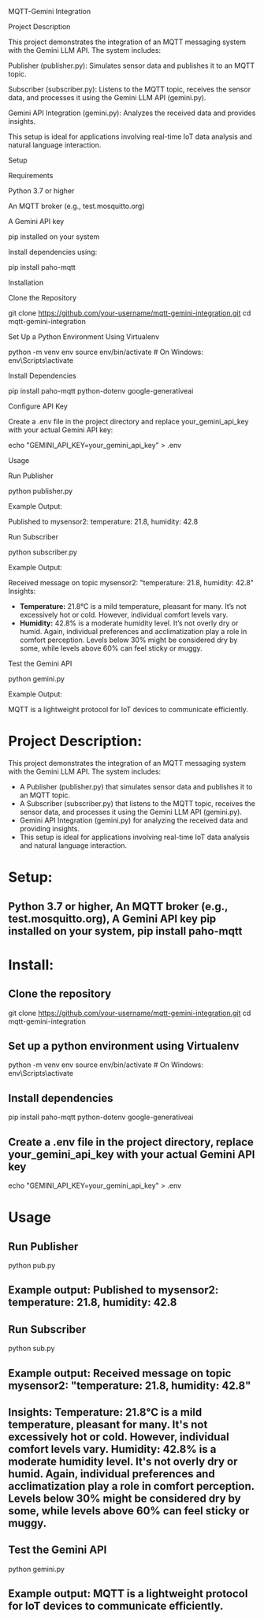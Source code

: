 MQTT-Gemini Integration

Project Description

This project demonstrates the integration of an MQTT messaging system with the Gemini LLM API. The system includes:

Publisher (publisher.py): Simulates sensor data and publishes it to an MQTT topic.

Subscriber (subscriber.py): Listens to the MQTT topic, receives the sensor data, and processes it using the Gemini LLM API (gemini.py).

Gemini API Integration (gemini.py): Analyzes the received data and provides insights.

This setup is ideal for applications involving real-time IoT data analysis and natural language interaction.

Setup

Requirements

Python 3.7 or higher

An MQTT broker (e.g., test.mosquitto.org)

A Gemini API key

pip installed on your system

Install dependencies using:

pip install paho-mqtt

Installation

Clone the Repository

git clone https://github.com/your-username/mqtt-gemini-integration.git
cd mqtt-gemini-integration

Set Up a Python Environment Using Virtualenv

python -m venv env
source env/bin/activate  # On Windows: env\Scripts\activate

Install Dependencies

pip install paho-mqtt python-dotenv google-generativeai

Configure API Key

Create a .env file in the project directory and replace your_gemini_api_key with your actual Gemini API key:

echo "GEMINI_API_KEY=your_gemini_api_key" > .env

Usage

Run Publisher

python publisher.py

Example Output:

Published to mysensor2: temperature: 21.8, humidity: 42.8

Run Subscriber

python subscriber.py

Example Output:

Received message on topic mysensor2: "temperature: 21.8, humidity: 42.8"
Insights:
- **Temperature:** 21.8°C is a mild temperature, pleasant for many. It’s not excessively hot or cold. However, individual comfort levels vary.
- **Humidity:** 42.8% is a moderate humidity level. It’s not overly dry or humid. Again, individual preferences and acclimatization play a role in comfort perception. Levels below 30% might be considered dry by some, while levels above 60% can feel sticky or muggy.

Test the Gemini API

python gemini.py

Example Output:

MQTT is a lightweight protocol for IoT devices to communicate efficiently.


# Project Description:
This project demonstrates the integration of an MQTT messaging system with the Gemini LLM API. The system includes:
- A Publisher (publisher.py) that simulates sensor data and publishes it to an MQTT topic.
- A Subscriber (subscriber.py) that listens to the MQTT topic, receives the sensor data, and processes it using the Gemini LLM API (gemini.py).
- Gemini API Integration (gemini.py) for analyzing the received data and providing insights.
- This setup is ideal for applications involving real-time IoT data analysis and natural language interaction.

# Setup:
## Python 3.7 or higher, An MQTT broker (e.g., test.mosquitto.org), A Gemini API key pip installed on your system, pip install paho-mqtt

# Install:
## Clone the repository

git clone https://github.com/your-username/mqtt-gemini-integration.git
cd mqtt-gemini-integration

## Set up a python environment using Virtualenv
python -m venv env
source env/bin/activate  # On Windows: env\Scripts\activate

## Install dependencies
pip install paho-mqtt python-dotenv google-generativeai

## Create a .env file in the project directory, replace your_gemini_api_key with your actual Gemini API key
echo "GEMINI_API_KEY=your_gemini_api_key" > .env

# Usage
## Run Publisher
python pub.py
## Example output: Published to mysensor2: temperature: 21.8, humidity: 42.8

## Run Subscriber
python sub.py
## Example output: Received message on topic mysensor2: "temperature: 21.8, humidity: 42.8"
## Insights: **Temperature:** 21.8°C is a mild temperature, pleasant for many.  It's not excessively hot or cold.  However, individual comfort levels vary. **Humidity:** 42.8% is a moderate humidity level.  It's not overly dry or humid.  Again, individual preferences and acclimatization play a role in comfort perception.  Levels below 30% might be considered dry by some, while levels above 60% can feel sticky or muggy.

## Test the Gemini API
python gemini.py
## Example output: MQTT is a lightweight protocol for IoT devices to communicate efficiently.
